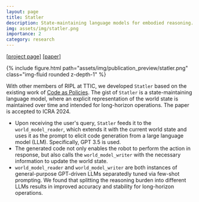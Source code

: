 ```yaml
---
layout: page
title: Statler
description: State-maintaining language models for embodied reasoning.
img: assets/img/statler.png
importance: 2
category: research
---
```


[[project page]](https://statler-lm.github.io/) [[paper]](https://arxiv.org/abs/2306.17840)

<div class="row">
    <div class="col-sm mt-3 mt-md-0">
        {% include figure.html path="assets/img/publication_preview/statler.png" class="img-fluid rounded z-depth-1" %}
    </div>
</div>

With other members of RIPL at TTIC, we developed `Statler` based on the existing work of [Code as Policies](https://code-as-policies.github.io/). The gist of `Statler` is a state-maintaining language model, where an explicit representation of the world state is maintained over time and intended for long-horizon operations. The paper is accepted to ICRA 2024.

* Upon receiving the user's query, `Statler` feeds it to the `world_model_reader`, which extends it with the current world state and uses it as the prompt to elicit code generation from a large language model (LLM). Specifically, GPT 3.5 is used.
* The generated code not only enables the robot to perform the action in response, but also calls the `world_model_writer` with the necessary information to update the world state.
* `world_model_reader` and `world_model_writer` are both instances of general-purpose GPT-driven LLMs separatedly tuned via few-shot prompting. We found that splitting the reasoning burden into different LLMs results in improved accuracy and stability for long-horizon operations.
